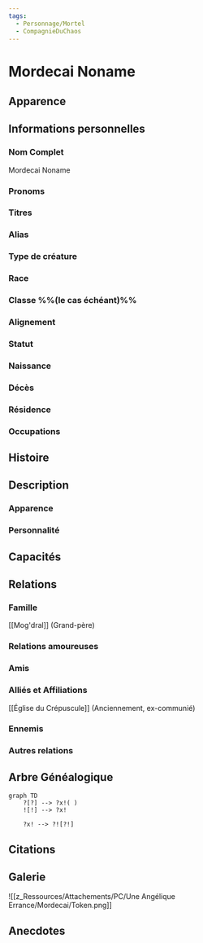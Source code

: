 ```yaml
---
tags:
  - Personnage/Mortel
  - CompagnieDuChaos
---
```

# Mordecai Noname

## Apparence

## Informations personnelles
### Nom Complet
Mordecai Noname

### Pronoms
### Titres
### Alias
### Type de créature
### Race
### Classe %%(le cas échéant)%%
### Alignement
### Statut
### Naissance
### Décès
### Résidence
### Occupations

## Histoire

## Description
### Apparence

### Personnalité

## Capacités

## Relations
### Famille
[[Mog'dral]] (Grand-père)

### Relations amoureuses
### Amis
### Alliés et Affiliations
[[Église du Crépuscule]] (Anciennement, ex-communié)

### Ennemis
### Autres relations

## Arbre Généalogique
```mermaid
graph TD
    ?[?] --> ?x!( )
    ![!] --> ?x!

    ?x! --> ?![?!]
```

## Citations

## Galerie
![[z_Ressources/Attachements/PC/Une Angélique Errance/Mordecai/Token.png]]

## Anecdotes